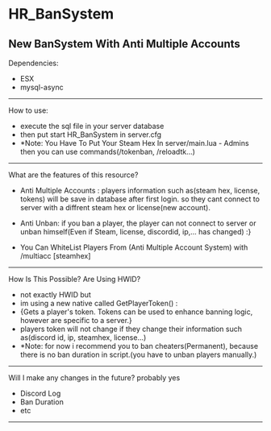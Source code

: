 # HR_BanSystem
New BanSystem With Anti Multiple Accounts 
-----------------------------------------------------------

Dependencies:
 + ESX
 + mysql-async
  
-----------------------------------------------------------
How to use: 
+ execute the sql file in your server database
+ then put start HR_BanSystem in server.cfg
+ *Note: You Have To Put Your Steam Hex In server/main.lua - Admins then you can use commands(/tokenban, /reloadtk...)

-----------------------------------------------------------
What are the features of this resource?
  
  + Anti Multiple Accounts : players information such as(steam hex, license, tokens) will be save in database after first login.
   so they cant connect to server with a diffrent steam hex or license(new account).
   
  + Anti Unban: if you ban a player, the player can not connect to server or unban himself(Even if Steam, license, discordid, ip,... has changed) :}
  
  + You Can WhiteList Players From (Anti Multiple Account System) with /multiacc [steamhex]

-----------------------------------------------------------
How Is This Possible? Are Using HWID?
 + not exactly HWID but 
 + im using a new native called GetPlayerToken() : 
 + {Gets a player's token. Tokens can be used to enhance banning logic, however are specific to a server.}
 + players token will not change if they change their information such as(discord id, ip, steamhex, license...)
 + *Note: for now i recommend you to ban cheaters(Permanent), because there is no ban duration in script.(you have to unban players manually.)
 ----------------------------------------------------------
 Will I make any changes in the future?
  probably yes 
  + Discord Log
  + Ban Duration
  + etc
-----------------------------------------------------------  
